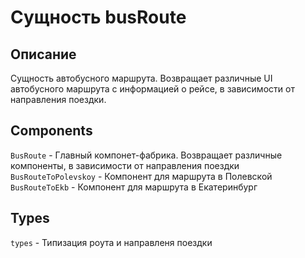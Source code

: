 # Сущность busRoute

## Описание

Сущность автобусного маршрута. Возвращает различные UI автобусного маршрута с информацией о рейсе, в зависимости от направления поездки. 

## Components

`BusRoute` - Главный компонет-фабрика. Возвращает различные компоненты, в зависимости от направления поездки
`BusRouteToPolevskoy` - Компонент для маршрута в Полевской
`BusRouteToEkb` - Компонент для маршрута в Екатеринбург

## Types

`types` - Типизация роута и направленя поездки
